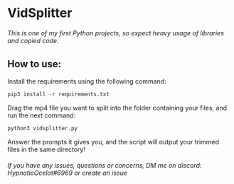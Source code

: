 # VidSplitter
###### This is one of my first Python projects, so expect heavy usage of libraries and copied code.



## How to use:
Install the requirements using the following command:

```python
pip3 install -r requirements.txt
```

Drag the mp4 file you want to split into the folder containing your files, and run the next command:

```python
python3 vidsplitter.py
```
Answer the prompts it gives you, and the script will output your trimmed files in the same directory!


###### If you have any issues, questions or concerns, DM me on discord: HypnoticOcelot#6969 or create an issue
